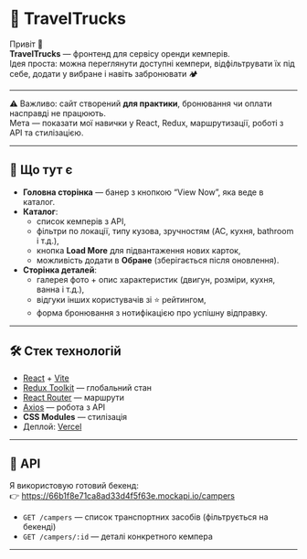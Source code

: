# 🚐 TravelTrucks

Привіт 👋  
**TravelTrucks** — фронтенд для сервісу оренди кемперів.  
Ідея проста: можна переглянути доступні кемпери, відфільтрувати їх під себе, додати у вибране і навіть забронювати 🏕️  

---

⚠️ Важливо: сайт створений **для практики**, бронювання чи оплати насправді не працюють.  
Мета — показати мої навички у React, Redux, маршрутизації, роботі з API та стилізацією. 

---

## 🔑 Що тут є
- **Головна сторінка** — банер з кнопкою “View Now”, яка веде в каталог.
- **Каталог**:
  - список кемперів з API,
  - фільтри по локації, типу кузова, зручностям (AC, кухня, bathroom і т.д.),
  - кнопка **Load More** для підвантаження нових карток,
  - можливість додати в **Обране** (зберігається після оновлення).
- **Сторінка деталей**:
  - галерея фото + опис характеристик (двигун, розміри, кухня, ванна і т.д.),
  - відгуки інших користувачів зі ⭐ рейтингом,
  - форма бронювання з нотифікацією про успішну відправку.

---

## 🛠 Стек технологій
- [React](https://react.dev/) + [Vite](https://vitejs.dev/)  
- [Redux Toolkit](https://redux-toolkit.js.org/) — глобальний стан  
- [React Router](https://reactrouter.com/) — маршрути  
- [Axios](https://axios-http.com/) — робота з API  
- **CSS Modules** — стилізація  
- Деплой: [Vercel](https://vercel.com/)  

---

## 📡 API
Я використовую готовий бекенд:  
👉 https://66b1f8e71ca8ad33d4f5f63e.mockapi.io/campers  

- `GET /campers` — список транспортних засобів (фільтрується на бекенді)  
- `GET /campers/:id` — деталі конкретного кемпера  

---
